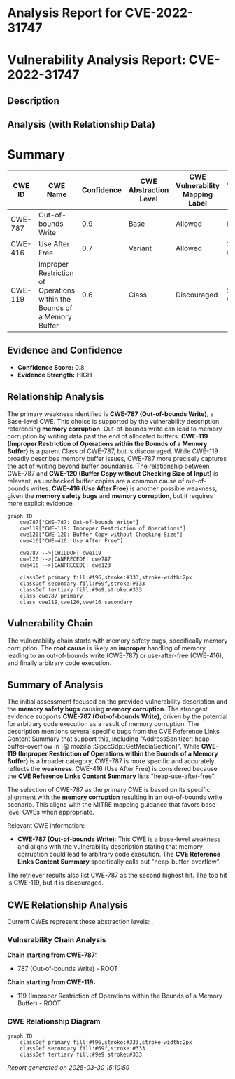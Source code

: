 # Analysis Report for CVE-2022-31747

# Vulnerability Analysis Report: CVE-2022-31747

## Description



## Analysis (with Relationship Data)

# Summary
| CWE ID | CWE Name | Confidence | CWE Abstraction Level | CWE Vulnerability Mapping Label | CWE-Vulnerability Mapping Notes |
|---|---|---|---|---|---|
| CWE-787 | Out-of-bounds Write | 0.9 | Base | Allowed | Primary CWE |
| CWE-416 | Use After Free | 0.7 | Variant | Allowed | Secondary Candidate |
| CWE-119 | Improper Restriction of Operations within the Bounds of a Memory Buffer | 0.6 | Class | Discouraged | Secondary Candidate |

## Evidence and Confidence

*   **Confidence Score:** 0.8
*   **Evidence Strength:** HIGH

## Relationship Analysis
The primary weakness identified is **CWE-787 (Out-of-bounds Write)**, a Base-level CWE. This choice is supported by the vulnerability description referencing **memory corruption**. Out-of-bounds write can lead to memory corruption by writing data past the end of allocated buffers. **CWE-119 (Improper Restriction of Operations within the Bounds of a Memory Buffer)** is a parent Class of CWE-787, but is discouraged. While CWE-119 broadly describes memory buffer issues, CWE-787 more precisely captures the act of writing beyond buffer boundaries. The relationship between CWE-787 and **CWE-120 (Buffer Copy without Checking Size of Input)** is relevant, as unchecked buffer copies are a common cause of out-of-bounds writes. **CWE-416 (Use After Free)** is another possible weakness, given the **memory safety bugs** and **memory corruption**, but it requires more explicit evidence.

```mermaid
graph TD
    cwe787["CWE-787: Out-of-bounds Write"]
    cwe119["CWE-119: Improper Restriction of Operations"]
    cwe120["CWE-120: Buffer Copy without Checking Size"]
    cwe416["CWE-416: Use After Free"]
    
    cwe787 -->|CHILDOF| cwe119
    cwe120 -->|CANPRECEDE| cwe787
    cwe416 -->|CANPRECEDE| cwe123
    
    classDef primary fill:#f96,stroke:#333,stroke-width:2px
    classDef secondary fill:#69f,stroke:#333
    classDef tertiary fill:#9e9,stroke:#333
    class cwe787 primary
    class cwe119,cwe120,cwe416 secondary
```

## Vulnerability Chain
The vulnerability chain starts with memory safety bugs, specifically memory corruption. The **root cause** is likely an **improper** handling of memory, leading to an out-of-bounds write (CWE-787) or use-after-free (CWE-416), and finally arbitrary code execution.

## Summary of Analysis
The initial assessment focused on the provided vulnerability description and the **memory safety bugs** causing **memory corruption**. The strongest evidence supports **CWE-787 (Out-of-bounds Write)**, driven by the potential for arbitrary code execution as a result of memory corruption. The description mentions several specific bugs from the CVE Reference Links Content Summary that support this, including "AddressSanitizer: heap-buffer-overflow in [@ mozilla::SipccSdp::GetMediaSection]". While **CWE-119 (Improper Restriction of Operations within the Bounds of a Memory Buffer)** is a broader category, CWE-787 is more specific and accurately reflects the **weakness**. CWE-416 (Use After Free) is considered because the **CVE Reference Links Content Summary** lists "heap-use-after-free".

The selection of CWE-787 as the primary CWE is based on its specific alignment with the **memory corruption** resulting in an out-of-bounds write scenario. This aligns with the MITRE mapping guidance that favors base-level CWEs when appropriate.

Relevant CWE Information:
- **CWE-787 (Out-of-bounds Write)**: This CWE is a base-level weakness and aligns with the vulnerability description stating that memory corruption could lead to arbitrary code execution. The **CVE Reference Links Content Summary** specifically calls out "heap-buffer-overflow".

The retriever results also list CWE-787 as the second highest hit. The top hit is CWE-119, but it is discouraged.


## CWE Relationship Analysis

Current CWEs represent these abstraction levels: .


### Vulnerability Chain Analysis

**Chain starting from CWE-787:**
- 787 (Out-of-bounds Write) - ROOT


**Chain starting from CWE-119:**
- 119 (Improper Restriction of Operations within the Bounds of a Memory Buffer) - ROOT



### CWE Relationship Diagram

```mermaid
graph TD
    classDef primary fill:#f96,stroke:#333,stroke-width:2px
    classDef secondary fill:#69f,stroke:#333
    classDef tertiary fill:#9e9,stroke:#333
```



*Report generated on 2025-03-30 15:10:59*
